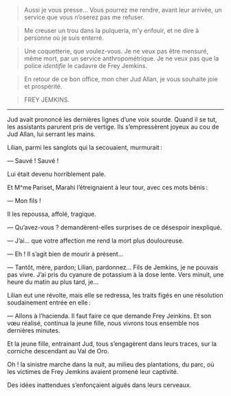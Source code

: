 > Aussi je vous presse… Vous pourrez me rendre, avant leur arrivée, un
  service que vous n’oserez pas me refuser.

> Me creuser un trou dans la pulqueria, m’y enfouir, et ne dire à personne
  où je suis enterré.

> Une coquetterie, que voulez-vous. Je ne veux pas être mensuré, même
  mort, par un service anthropométrique. Je ne veux pas que la police
  _identifie_ le cadavre de Frey Jemkins.

> En retour de ce bon office, mon cher Jud Allan, je vous souhaite joie
  et prospérité.

> FREY JEMKINS.

-----

Jud avait prononcé les dernières lignes d’une voix sourde. Quand il se tut,
les assistants parurent pris de vertige. Ils s’empressèrent joyeux au cou de
Jud Allan, lui serrant les mains.

Lilian, parmi les sanglots qui la secouaient, murmurait :

— Sauvé ! Sauvé !

Lui était devenu horriblement pale.

Et M^me Pariset, Marahi l’étreignaient à leur tour, avec ces mots bénis :

— Mon fils !

Il les repoussa, affolé, tragique.

— Qu’avez-vous ? demandèrent-elles surprises de ce désespoir inexpliqué.

— J’ai… que votre affection me rend la mort plus douloureuse.

— Eh ! Il s’agit bien de mourir à présent…

— Tantôt, mère, pardon; Lilian, pardonnez… Fils de Jemkins, je ne pouvais
pas vivre. J’ai pris du cyanure de potassium à la dose lente. Vers minuit,
une heure du matin au plus tard, je…

Lilian eut une révolte, mais elle se redressa, les traits figés en une
résolution soudainement entrée en elle :

— Allons à l’hacienda. Il faut faire ce que demande Frey Jeinkins. Et son
vœu réalisé, continua la jeune fille, nous vivrons tous ensemble nos
dernières minutes.

Et la jeune fille, entrainant Jud, tous s’engagèrent dans leurs traces, sur
la corniche descendant au Val de Oro.

Oh ! la sinistre marche dans la nuit, au milieu des plantations, du parc,
où les victimes de Frey Jemkins avaient promené leur captivité.

Des idées inattendues s’enfonçaient aiguës dans leurs cerveaux.
